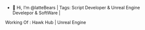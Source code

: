 - 👋 Hi, I’m @latteBears
| Tags: Script Developer & Unreal Engine Develepor & SoftWare |

Working Of : Hawk Hub | Unreal Engine
